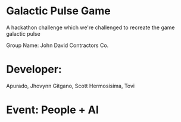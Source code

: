 # Galactic Pulse Game

A hackathon challenge which we're challenged to recreate the game galactic pulse

Group Name: John David Contractors Co.

# Developer:
Apurado, Jhovynn
Gitgano, Scott
Hermosisima, Tovi

# Event: People + AI
